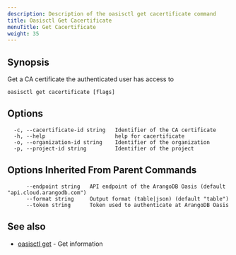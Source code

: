 ```yaml
---
description: Description of the oasisctl get cacertificate command
title: Oasisctl Get Cacertificate
menuTitle: Get Cacertificate
weight: 35
---
```

## Synopsis
Get a CA certificate the authenticated user has access to

```
oasisctl get cacertificate [flags]
```

## Options
```
  -c, --cacertificate-id string   Identifier of the CA certificate
  -h, --help                      help for cacertificate
  -o, --organization-id string    Identifier of the organization
  -p, --project-id string         Identifier of the project
```

## Options Inherited From Parent Commands
```
      --endpoint string   API endpoint of the ArangoDB Oasis (default "api.cloud.arangodb.com")
      --format string     Output format (table|json) (default "table")
      --token string      Token used to authenticate at ArangoDB Oasis
```

## See also
* [oasisctl get](_index.md)	 - Get information

